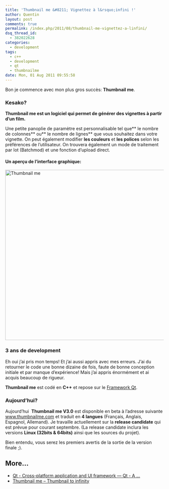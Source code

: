 ```yaml
---
title: 'Thumbnail me &#8211; Vignettez à l&rsquo;infini !'
author: Quentin
layout: post
comments: true
permalink: /index.php/2011/08/thumbnail-me-vignettez-a-linfini/
dsq_thread_id:
  - 382022628
categories:
  - development
tags:
  - c++
  - development
  - qt
  - thumbnailme
date: Mon, 01 Aug 2011 09:55:58
---
```

Bon je commence avec mon plus gros succès: **Thumbnail me**.

### Kesako?

**Thumbnail me est un logiciel qui permet de générer des vignettes à partir d&rsquo;un film.**

Une petite panoplie de paramètre est personnalisable tel que** le nombre de colonnes** ou** le nombre de lignes** que vous souhaitez dans votre vignette. On peut également modifier **les couleurs** et **les polices** selon les préférences de l&rsquo;utilisateur. On trouvera également un mode de traitement par lot (Batchmod) et une fonction d&rsquo;upload direct.

#### Un aperçu de l&rsquo;interface graphique:

<div>
  <dl id="">
    <dt>
      <img title="Thumbnailme - Simple Conversion" src="http://www.thumbnailme.com/wp-content/themes/wp-coda/screenshots/simpleConversion.jpg" alt="Thumbnail me" width="1024" height="542" />
    </dt>
  </dl>
</div>

### 3 ans de development

Eh oui j&rsquo;ai pris mon temps! Et j&rsquo;ai aussi appris avec mes erreurs. J&rsquo;ai du retourner le code une bonne dizaine de fois, faute de bonne conception initiale et par manque d&rsquo;expérience! Mais j&rsquo;ai appris énormément et ai acquis beaucoup de rigueur.

**Thumbnail me** est codé en **C++** et repose sur le <a href="http://qt.nokia.com/" target="_blank">Framework Qt</a>.

### Aujourd’hui?

Aujourd&rsquo;hui  **Thumbnail me V3.0** est disponible en beta à l&rsquo;adresse suivante <a href="http://www.thumbnailme.com" target="_blank">www.thumbnailme.com</a> et traduit en **4 langues** (Français, Anglais, Espagnol, Allemand). Je travaille actuellement sur la **release candidate** qui est prévue pour courant septembre. (La release candidate inclura les versions **Linux (32bits & 64bits)** ainsi que les sources du projet).

Bien entendu, vous serez les premiers avertis de la sortie de la version finale ;).

## More...

*   <a href="http://qt.nokia.com/" title="Qt - Cross-platform application and UI framework — Qt - A ..." rel="nofollow">Qt - Cross-platform application and UI framework — Qt - A ...</a>
*   <a href="http://thumbnailme.sourceforge.net/" title="Thumbnail me – Thumbnail to infinity" rel="nofollow">Thumbnail me – Thumbnail to infinity</a>